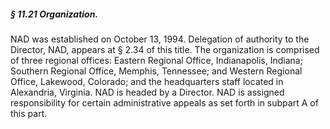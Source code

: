 ##### § 11.21 Organization. #####

NAD was established on October 13, 1994. Delegation of authority to the Director, NAD, appears at § 2.34 of this title. The organization is comprised of three regional offices: Eastern Regional Office, Indianapolis, Indiana; Southern Regional Office, Memphis, Tennessee; and Western Regional Office, Lakewood, Colorado; and the headquarters staff located in Alexandria, Virginia. NAD is headed by a Director. NAD is assigned responsibility for certain administrative appeals as set forth in subpart A of this part.